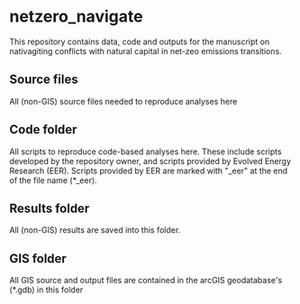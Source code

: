 # netzero_navigate

This repository contains data, code and outputs for the manuscript on nativagiting conflicts with natural capital in net-zeo emissions transitions.  

## Source files

All (non-GIS) source files needed to reproduce analyses here

## Code folder

All scripts to reproduce code-based analyses here. These include scripts developed by the repository owner, and scripts provided by Evolved Energy Research (EER). Scripts provided by EER are marked with "_eer" at the end of the file name (*_eer). 

## Results folder

All (non-GIS) results are saved into this folder.  

## GIS folder

All GIS source and output files are contained in the arcGIS geodatabase's (*.gdb) in this folder
